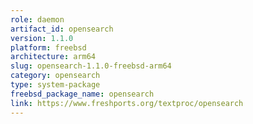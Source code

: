```yaml
---
role: daemon
artifact_id: opensearch
version: 1.1.0
platform: freebsd
architecture: arm64
slug: opensearch-1.1.0-freebsd-arm64
category: opensearch
type: system-package
freebsd_package_name: opensearch
link: https://www.freshports.org/textproc/opensearch
---
```

